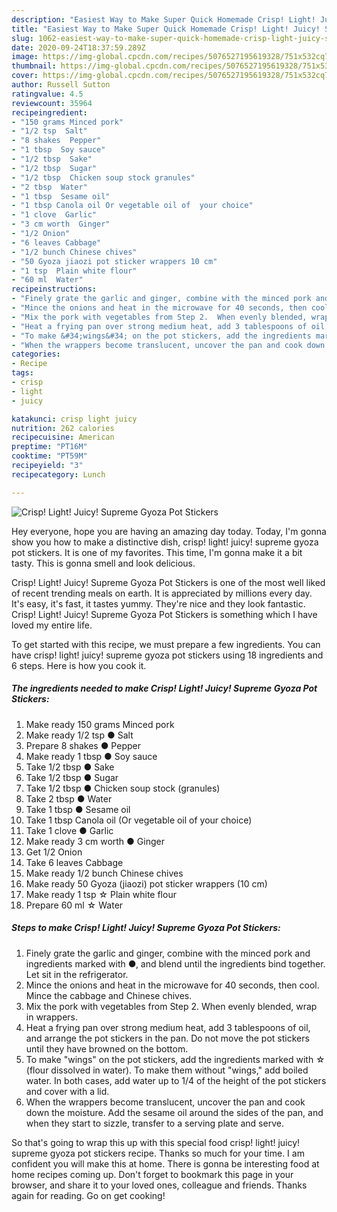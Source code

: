 ```yaml
---
description: "Easiest Way to Make Super Quick Homemade Crisp! Light! Juicy! Supreme Gyoza Pot Stickers"
title: "Easiest Way to Make Super Quick Homemade Crisp! Light! Juicy! Supreme Gyoza Pot Stickers"
slug: 1062-easiest-way-to-make-super-quick-homemade-crisp-light-juicy-supreme-gyoza-pot-stickers
date: 2020-09-24T18:37:59.289Z
image: https://img-global.cpcdn.com/recipes/5076527195619328/751x532cq70/crisp-light-juicy-supreme-gyoza-pot-stickers-recipe-main-photo.jpg
thumbnail: https://img-global.cpcdn.com/recipes/5076527195619328/751x532cq70/crisp-light-juicy-supreme-gyoza-pot-stickers-recipe-main-photo.jpg
cover: https://img-global.cpcdn.com/recipes/5076527195619328/751x532cq70/crisp-light-juicy-supreme-gyoza-pot-stickers-recipe-main-photo.jpg
author: Russell Sutton
ratingvalue: 4.5
reviewcount: 35964
recipeingredient:
- "150 grams Minced pork"
- "1/2 tsp  Salt"
- "8 shakes  Pepper"
- "1 tbsp  Soy sauce"
- "1/2 tbsp  Sake"
- "1/2 tbsp  Sugar"
- "1/2 tbsp  Chicken soup stock granules"
- "2 tbsp  Water"
- "1 tbsp  Sesame oil"
- "1 tbsp Canola oil Or vegetable oil of  your choice"
- "1 clove  Garlic"
- "3 cm worth  Ginger"
- "1/2 Onion"
- "6 leaves Cabbage"
- "1/2 bunch Chinese chives"
- "50 Gyoza jiaozi pot sticker wrappers 10 cm"
- "1 tsp  Plain white flour"
- "60 ml  Water"
recipeinstructions:
- "Finely grate the garlic and ginger, combine with the minced pork and ingredients marked with ●, and blend until the ingredients bind together. Let sit in the refrigerator."
- "Mince the onions and heat in the microwave for 40 seconds, then cool. Mince the cabbage and Chinese chives."
- "Mix the pork with vegetables from Step 2.  When evenly blended, wrap in wrappers."
- "Heat a frying pan over strong medium heat, add 3 tablespoons of oil, and arrange the pot stickers in the pan.   Do not move the pot stickers until they have browned on the bottom."
- "To make &#34;wings&#34; on the pot stickers, add the ingredients marked with ☆ (flour dissolved in water). To make them without &#34;wings,&#34; add boiled water. In both cases, add water up to 1/4 of the height of the pot stickers and cover with a lid."
- "When the wrappers become translucent, uncover the pan and cook down the moisture.  Add the sesame oil around the sides of the pan, and when they start to sizzle, transfer to a serving plate and serve."
categories:
- Recipe
tags:
- crisp
- light
- juicy

katakunci: crisp light juicy 
nutrition: 262 calories
recipecuisine: American
preptime: "PT16M"
cooktime: "PT59M"
recipeyield: "3"
recipecategory: Lunch

---
```



![Crisp! Light! Juicy! Supreme Gyoza Pot Stickers](https://img-global.cpcdn.com/recipes/5076527195619328/751x532cq70/crisp-light-juicy-supreme-gyoza-pot-stickers-recipe-main-photo.jpg)

Hey everyone, hope you are having an amazing day today. Today, I'm gonna show you how to make a distinctive dish, crisp! light! juicy! supreme gyoza pot stickers. It is one of my favorites. This time, I'm gonna make it a bit tasty. This is gonna smell and look delicious.

Crisp! Light! Juicy! Supreme Gyoza Pot Stickers is one of the most well liked of recent trending meals on earth. It is appreciated by millions every day. It's easy, it's fast, it tastes yummy. They're nice and they look fantastic. Crisp! Light! Juicy! Supreme Gyoza Pot Stickers is something which I have loved my entire life.




To get started with this recipe, we must prepare a few ingredients. You can have crisp! light! juicy! supreme gyoza pot stickers using 18 ingredients and 6 steps. Here is how you cook it.

<!--inarticleads1-->

##### The ingredients needed to make Crisp! Light! Juicy! Supreme Gyoza Pot Stickers:

1. Make ready 150 grams Minced pork
1. Make ready 1/2 tsp ● Salt
1. Prepare 8 shakes ● Pepper
1. Make ready 1 tbsp ● Soy sauce
1. Take 1/2 tbsp ● Sake
1. Take 1/2 tbsp ● Sugar
1. Take 1/2 tbsp ● Chicken soup stock (granules)
1. Take 2 tbsp ● Water
1. Take 1 tbsp ● Sesame oil
1. Take 1 tbsp Canola oil (Or vegetable oil of  your choice)
1. Take 1 clove ● Garlic
1. Make ready 3 cm worth ● Ginger
1. Get 1/2 Onion
1. Take 6 leaves Cabbage
1. Make ready 1/2 bunch Chinese chives
1. Make ready 50 Gyoza (jiaozi) pot sticker wrappers (10 cm)
1. Make ready 1 tsp ☆ Plain white flour
1. Prepare 60 ml ☆ Water




<!--inarticleads2-->

##### Steps to make Crisp! Light! Juicy! Supreme Gyoza Pot Stickers:

1. Finely grate the garlic and ginger, combine with the minced pork and ingredients marked with ●, and blend until the ingredients bind together. Let sit in the refrigerator.
1. Mince the onions and heat in the microwave for 40 seconds, then cool. Mince the cabbage and Chinese chives.
1. Mix the pork with vegetables from Step 2.  When evenly blended, wrap in wrappers.
1. Heat a frying pan over strong medium heat, add 3 tablespoons of oil, and arrange the pot stickers in the pan.   Do not move the pot stickers until they have browned on the bottom.
1. To make &#34;wings&#34; on the pot stickers, add the ingredients marked with ☆ (flour dissolved in water). To make them without &#34;wings,&#34; add boiled water. In both cases, add water up to 1/4 of the height of the pot stickers and cover with a lid.
1. When the wrappers become translucent, uncover the pan and cook down the moisture.  Add the sesame oil around the sides of the pan, and when they start to sizzle, transfer to a serving plate and serve.




So that's going to wrap this up with this special food crisp! light! juicy! supreme gyoza pot stickers recipe. Thanks so much for your time. I am confident you will make this at home. There is gonna be interesting food at home recipes coming up. Don't forget to bookmark this page in your browser, and share it to your loved ones, colleague and friends. Thanks again for reading. Go on get cooking!
